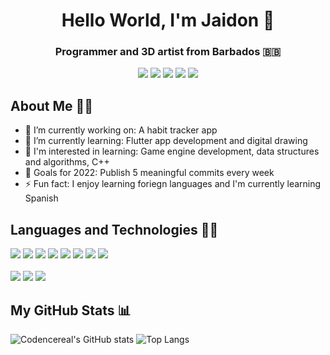 <h1 align="center">Hello World, I'm Jaidon 👋</h1>
<h3 align="center">Programmer and 3D artist from Barbados 🇧🇧</h3>
<div align="center">
<a href="https://www.linkedin.com/in/jaidonnelson"><img src="https://img.shields.io/badge/LinkedIn-%230A66C2?style=for-the-badge&logo=LinkedIn"></img></a>
<a href="https://www.twitter.com/codencereal"><img src="https://img.shields.io/badge/Twitter-%231DA1F2?style=for-the-badge&logo=Twitter&logoColor=white"></img></a>
<a href="https://www.instagram.com/codencereal"><img src="https://img.shields.io/badge/Instagram-%23E4405F?style=for-the-badge&logo=Instagram&logoColor=white"></img></a>
<a href="mailto:jaidonkdnelson@gmail.com"><img src="https://img.shields.io/badge/Email-%234A7DFF?style=for-the-badge&logo=gmail&logoColor=white"/></a>
<a href="https://t.me/codencereal"><img src=https://img.shields.io/badge/Telegram-%2326A5E4?style=for-the-badge&logo=Telegram&logoColor=white"></img></a>
</div>

## About Me 🙋‍♂️

<!-- TODO: Make this look more engaging -->

- 🔭 I’m currently working on: A habit tracker app
- 🌱 I’m currently learning: Flutter app development and digital drawing
- 🌴 I'm interested in learning: Game engine development, data structures and algorithms, C++
- 🥅 Goals for 2022: Publish 5 meaningful commits every week
- ⚡ Fun fact: I enjoy learning foriegn languages and I'm currently learning Spanish

## Languages and Technologies 👨‍💻

<div align="left">
<img src="https://img.shields.io/badge/HTML-%23E34F26?style=for-the-badge&logo=html5&labelColor=262626"></img>
<img src="https://img.shields.io/badge/CSS-%231572B6?style=for-the-badge&logo=css3&logoColor=48B0F1&labelColor=262626"></img>
<img src="https://img.shields.io/badge/SASS/SCSS-%23CC6699?style=for-the-badge&logo=sass&labelColor=262626"></img>
<img src="https://img.shields.io/badge/JavaScript-%23F7DF1E?style=for-the-badge&logo=javascript&labelColor=262626"></img>
<img src="https://img.shields.io/badge/Node.js-%23339933?style=for-the-badge&logo=node.js&labelColor=262626"></img>
<img src="https://img.shields.io/badge/Flutter-%2302569B?style=for-the-badge&logo=flutter&logoColor=1DA1F2&labelColor=262626"></img>
<img src="https://img.shields.io/badge/React-%2361DAFB?style=for-the-badge&logo=react&labelColor=262626"></img>
<img src="https://img.shields.io/badge/C++-%2300599C?style=for-the-badge&logo=cplusplus&logoColor=3ba9f7&labelColor=262626"></img>
<br>
<br>
<img src="https://img.shields.io/badge/Git-%23F05032?style=for-the-badge&logo=git&labelColor=262626"></img>
<img src="https://img.shields.io/badge/VSCode-%23007ACC?style=for-the-badge&logo=visualstudiocode&logoColor=007ACC&labelColor=262626"></img>
<img src="https://img.shields.io/badge/Figma-%23F24E1E?style=for-the-badge&logo=figma&logoColor=ffffff&labelColor=262626"></img>
</div>

## My GitHub Stats 📊

<!-- TODO: Align theses so that they are below one another instead of side by side-->

![Codencereal's GitHub stats](https://github-readme-stats.vercel.app/api?username=codencereal&theme=dark)
![Top Langs](https://github-readme-stats.vercel.app/api/top-langs/?username=codencereal&theme=dark)
